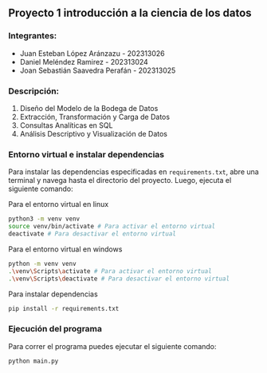 ## Proyecto 1 introducción a la ciencia de los datos

### Integrantes:

- Juan Esteban López Aránzazu - 202313026
- Daniel Meléndez Ramirez - 202313024
- Joan Sebastián Saavedra Perafán - 202313025

### Descripción:

1. Diseño del Modelo de la Bodega de Datos
2. Extracción, Transformación y Carga de Datos
3. Consultas Analíticas en SQL
4. Análisis Descriptivo y Visualización de Datos

### Entorno virtual e instalar dependencias

Para instalar las dependencias especificadas en `requirements.txt`, abre una terminal y navega hasta el directorio del proyecto. Luego, ejecuta el siguiente comando:

Para el entorno virtual en linux
```bash
python3 -m venv venv
source venv/bin/activate # Para activar el entorno virtual
deactivate # Para desactivar el entorno virtual
```

Para el entorno virtual en windows
```bash
python -m venv venv
.\venv\Scripts\activate # Para activar el entorno virtual
.\venv\Scripts\deactivate # Para desactivar el entorno virtual
```

Para instalar dependencias
```bash
pip install -r requirements.txt
```

### Ejecución del programa

Para correr el programa puedes ejecutar el siguiente comando:
```bash
python main.py
```

